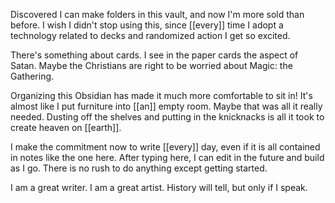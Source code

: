 Discovered I can make folders in this vault, and now I'm more sold than before. I wish I didn't stop using this, since [[every]] time I adopt a technology related to decks and randomized action I get so excited.

There's something about cards. I see in the paper cards the aspect of Satan. Maybe the Christians are right to be worried about Magic: the Gathering.

Organizing this Obsidian has made it much more comfortable to sit in! It's almost like I put furniture into [[an]] empty room. Maybe that was all it really needed. Dusting off the shelves and putting in the knicknacks is all it took to create heaven on [[earth]].

I make the commitment now to write [[every]] day, even if it is all contained in notes like the one here. After typing here, I can edit in the future and build as I go. There is no rush to do anything except getting started.

I am a great writer. I am a great artist. History will tell, but only if I speak.

